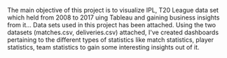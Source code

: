 The main objective of this project is to visualize IPL, T20 League data set which held from 2008 to 2017 uing Tableau and gaining business insights from it...
Data sets used in this project has been attached.
Using the two datasets (matches.csv, deliveries.csv) attached, I've created dashboards pertaining to the different types of statistics like match statistics, player statistics, team statistics to gain some interesting insights out of it.
